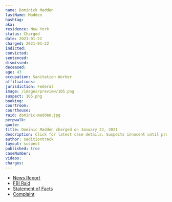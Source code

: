 ```yaml
---
name: Dominick Madden
lastName: Madden
hashtag:
aka:
residence: New York
status: Charged
date: 2021-01-22
charged: 2021-01-22
indicted:
convicted:
sentenced:
dismissed:
deceased:
age: 43
occupation: Sanitation Worker
affiliations:
jurisdiction: Federal
image: /images/preview/105.png
suspect: 105.png
booking:
courtroom:
courthouse:
raid: dominic-madden.jpg
perpwalk:
quote:
title: Dominic Madden charged on January 22, 2021
description: Click for latest case details. Suspects innocent until proven guilty.
author: seditiontrack
layout: suspect
published: true
caseNumber:
videos:
charges:
---
```

- [News Report](https://brooklyneagle.com/articles/2021/01/22/brooklyn-sanitation-worker-arrested-after-feds-idd-him-as-part-of-capitol-mob/)
- [FBI Raid](https://abc7ny.com/local-dc-riot-arrests-nyc-sanitation-worker-arrested/9900913/)
- [Statement of Facts](https://www.justice.gov/opa/page/file/1358876/download)
- [Complaint](https://www.justice.gov/opa/page/file/1359536/download)
